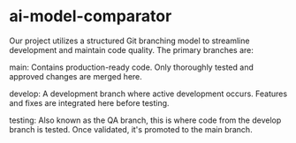 # ai-model-comparator

Our project utilizes a structured Git branching model to streamline development and maintain code quality. The primary branches are:

main: Contains production-ready code. Only thoroughly tested and approved changes are merged here.

develop: A development branch where active development occurs. Features and fixes are integrated here before testing.

testing: Also known as the QA branch, this is where code from the develop branch is tested. Once validated, it's promoted to the main branch.